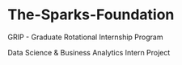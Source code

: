 # The-Sparks-Foundation
GRIP - Graduate Rotational Internship Program

Data Science & Business Analytics Intern Project
